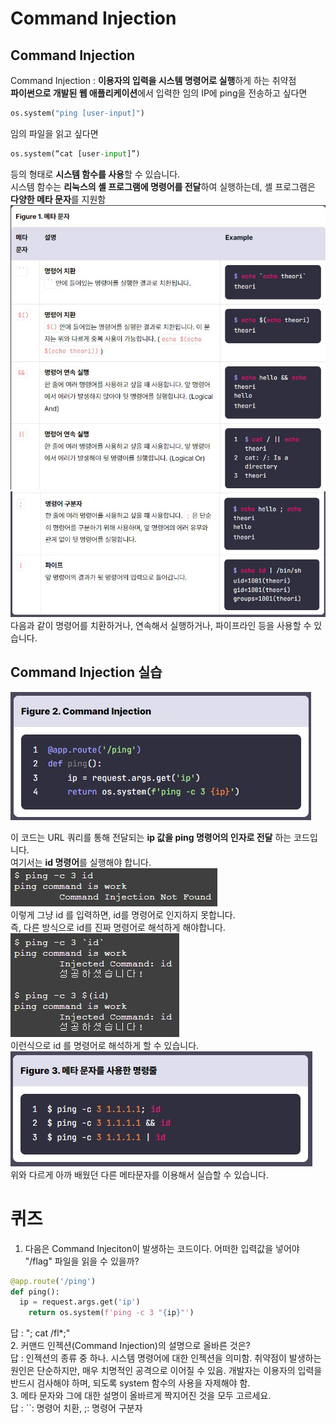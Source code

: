 # Command Injection  

## Command Injection  
Command Injection : **이용자의 입력을 시스템 명령어로 실행**하게 하는 취약점  
**파이썬으로 개발된 웹 애플리케이션**에서 입력한 임의 IP에 ping을 전송하고 싶다면 
```python
os.system("ping [user-input]")
```
임의 파일을 읽고 싶다면 
```python
os.system(“cat [user-input]”)
```
등의 형태로 **시스템 함수를 사용**할 수 있습니다.  
시스템 함수는 **리눅스의 셸 프로그램에 명령어를 전달**하여 실행하는데, 셸 프로그램은 **다양한 메타 문자**를 지원함  
<img src="1.jpg"> <img src="2.jpg">  
다음과 같이 명령어를 치환하거나, 연속해서 실행하거나, 파이프라인 등을 사용할 수 있습니다.  
## Command Injection 실습  
<img src="3.jpg">  

이 코드는 URL 쿼리를 통해 전달되는 **ip 값을 ping 명령어의 인자로 전달** 하는 코드입니다.  
여기서는 **id 명령어**를 실행해야 합니다.  
<img src="4.jpg">  
이렇게 그냥 id 를 입력하면, id를 명령어로 인지하지 못합니다.  
즉, 다른 방식으로 id를 진짜 명령어로 해석하게 해야합니다.  
<img src="5.jpg">  
이런식으로 id 를 명령어로 해석하게 할 수 있습니다.  
<img src="6.jpg">  
위와 다르게 아까 배웠던 다른 메타문자를 이용해서 실습할 수 있습니다.  

# 퀴즈  
1. 다음은 Command Injeciton이 발생하는 코드이다. 어떠한 입력값을 넣어야 "/flag" 파일을 읽을 수 있을까?
```python
@app.route('/ping')
def ping():
  ip = request.args.get('ip')
	return os.system(f'ping -c 3 "{ip}"')
```
답 : "; cat /fl*;"  
2. 커맨드 인젝션(Command Injection)의 설명으로 올바른 것은?  
답 : 인젝션의 종류 중 하나. 시스템 명령어에 대한 인젝션을 의미함. 취약점이 발생하는 원인은 단순하지만, 매우 치명적인 공격으로 이어질 수 있음. 개발자는 이용자의 입력을 반드시 검사해야 하며, 되도록 system 함수의 사용을 자제해야 함.  
3. 메타 문자와 그에 대한 설명이 올바르게 짝지어진 것을 모두 고르세요.  
답 : ``: 명령어 치환, ;: 명령어 구분자
